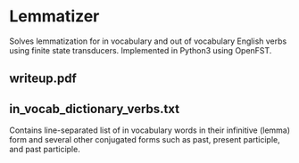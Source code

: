 # Lemmatizer
Solves lemmatization for in vocabulary and out of vocabulary English verbs using finite state transducers. Implemented in Python3 using OpenFST.

## writeup.pdf

## in_vocab_dictionary_verbs.txt
Contains line-separated list of in vocabulary words in their infinitive (lemma) form and several other conjugated forms such as past, present participle, and past participle.
